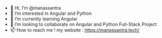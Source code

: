 - 👋 Hi, I’m @manassantra
- 👀 I’m interested in Angular and Python
- 🌱 I’m currently learning Angular
- 💞️ I’m looking to collaborate on Angular and Python Full-Stack Project
- 📫 How to reach me ! my website : https://manassantra.tech/

<!---
manassantra/manassantra is a ✨ special ✨ repository because its `README.md` (this file) appears on your GitHub profile.
You can click the Preview link to take a look at your changes.
--->
